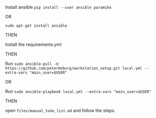 Install ansible
`pip install --user ansible paramiko`

OR

`sudo apt-get install ansible`

THEN

Install the requirements.yml

THEN

Run `sudo ansible-pull -U https://github.com/peterHoburg/workstation_setup.git local.yml --extra-vars "main_user=$USER"`

OR

Run `sudo ansible-playbook local.yml --extra-vars "main_user=$USER"`

THEN

open `files/manual_todo_list.md` and follow the steps.
